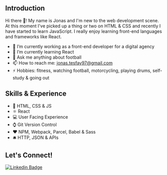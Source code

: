 ## Introduction

Hi there 👋! My name is Jonas and I'm new to the web development scene. At this moment I've picked up a thing or two on HTML & CSS and recently I have started to learn JavaScript. I really enjoy learning front-end languages and frameworks like React.

- 🔭 I’m currently working as a front-end developer for a digital agency
- 🌱 I’m currently learning React
- 💬 Ask me anything about football
- 📫 How to reach me: jonas.tesfay97@gmail.com
- ⚡ Hobbies: fitness, watching football, motorcycling, playing drums, self-study & going out

## Skills & Experience
- 🔑 HTML, CSS & JS
- ⚛ React
- 💻 User Facing Experience
- ⌚ Git Version Control
- ❤️ NPM, Webpack, Parcel, Babel & Sass
- 🛎️ HTTP, JSON & APIs

## Let's Connect!
[![Linkedin Badge](https://img.shields.io/badge/-Jonas-0e76a8?style=flat&labelColor=0e76a8&logo=linkedin&logoColor=white)](https://www.linkedin.com/in/jonas-tesfay-963557173/) 
